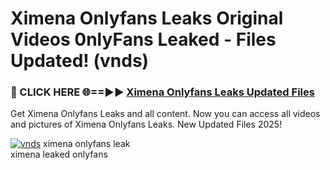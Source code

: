 # Ximena Onlyfans Leaks Original Videos 0nlyFans Leaked - Files Updated! (vnds)

<h3>🔴 CLICK HERE 🌐==►► <a href="https://tinyurl.com/2jnfzry5" rel="nofollow">Ximena Onlyfans Leaks Updated Files</a></h3>

Get Ximena Onlyfans Leaks and all content. Now you can access all videos and pictures of Ximena Onlyfans Leaks. New Updated Files 2025!

[![vnds](https://i.imgur.com/GyGTBgg.gif)](https://tinyurl.com/2jnfzry5)
ximena onlyfans leak<br>
ximena leaked onlyfans